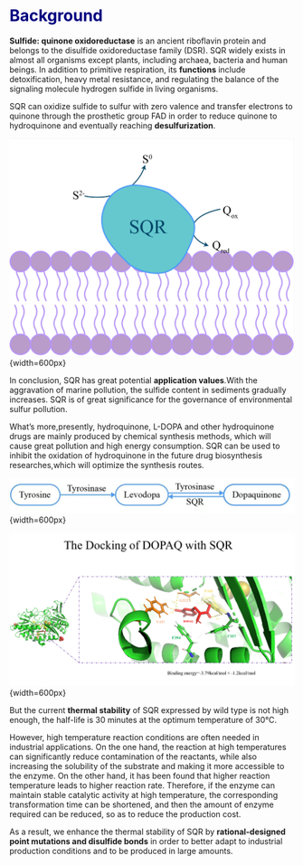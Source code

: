 <h1><font color=navy>Background</font></h1>

**Sulfide: quinone oxidoreductase** is an ancient riboflavin protein and belongs to the disulfide oxidoreductase family (DSR). SQR widely exists in almost all organisms except plants, including archaea, bacteria and human beings. In addition to primitive respiration, its **functions** include detoxification, heavy metal resistance, and regulating the balance of the signaling molecule hydrogen sulfide in living organisms.

SQR can oxidize sulfide to sulfur with zero valence and transfer electrons to quinone through the prosthetic group FAD in order to reduce quinone to hydroquinone and eventually reaching **desulfurization**.

![SQR2](../../img/SQR2.png){width=600px}

In conclusion, SQR has great potential **application values**.With the aggravation of marine pollution, the sulfide content in sediments gradually increases. SQR is of great significance for the governance of environmental sulfur pollution. 

What’s more,presently, hydroquinone, L-DOPA and other hydroquinone drugs are mainly produced by chemical synthesis methods, which will cause great pollution and high energy consumption. SQR can be used to inhibit the oxidation of hydroquinone in the future drug biosynthesis researches,which will optimize the synthesis routes.

![dopaquinine](../../img/dopaquinine.png){width=600px}

![SQR3](../../img/SQR3.png){width=600px}

But the current **thermal stability** of SQR expressed by wild type is not high enough, the half-life is 30 minutes at the optimum temperature of 30℃.

However, high temperature reaction conditions are often needed in industrial applications. On the one hand, the reaction at high temperatures can significantly reduce contamination of the reactants, while also increasing the solubility of the substrate and making it more accessible to the enzyme. On the other hand, it has been found that higher reaction temperature leads to higher reaction rate. Therefore, if the enzyme can maintain stable catalytic activity at high temperature, the corresponding transformation time can be shortened, and then the amount of enzyme required can be reduced, so as to reduce the production cost.

As a result, we enhance the thermal stability of SQR by **rational-designed point mutations and disulfide bonds** in order to better adapt to industrial production conditions and to be produced in large amounts.